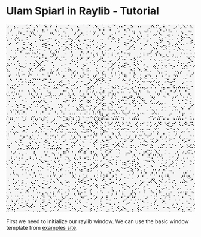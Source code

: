 # Ulam Spiarl in Raylib - Tutorial

![Ulam Spiral](Resources/ulam-spiral.png)


First we need to initialize our raylib window. We can use the basic window template from [examples site](https://www.raylib.com/examples.html).